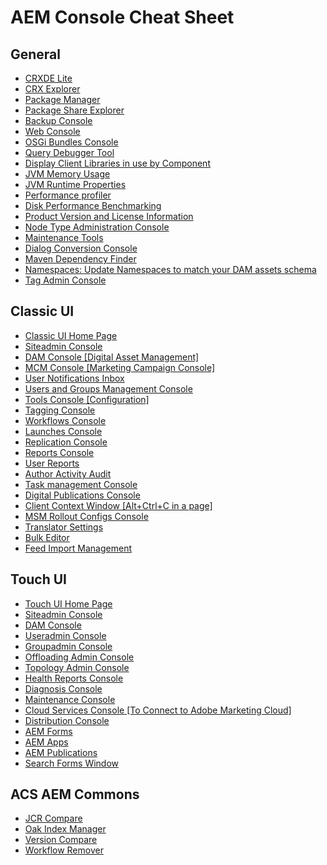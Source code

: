 AEM Console Cheat Sheet
=========

General
---------
* [CRXDE Lite](http://localhost:4502/crx/de/index.jsp)
* [CRX Explorer](http://localhost:4502/crx/explorer/index.jsp)
* [Package Manager](http://localhost:4502/crx/packmgr.html)
* [Package Share Explorer](http://localhost:4502/crx/packageshare/)
* [Backup Console](http://localhost:4502/libs/granite/backup/content/admin.html)
* [Web Console](http://localhost:4502/system/console/configMgr)
* [OSGi Bundles Console](http://localhost:4502/system/console/bundles)
* [Query Debugger Tool](http://localhost:4502/libs/cq/search/content/querydebug.html)
* [Display Client Libraries in use by Component](http://localhost:4502/libs/granite/ui/content/dumplibs.html)
* [JVM Memory Usage](http://localhost:4502/system/console/memoryusage)
* [JVM Runtime Properties](http://localhost:4502/system/console/jmx/java.lang%3Atype%3DRuntime)
* [Performance profiler](http://localhost:4502/system/console/profiler)
* [Disk Performance Benchmarking](http://localhost:4502/system/console/diskbenchmark)
* [Product Version and License Information](http://localhost:4502/system/console/productinfo)
* [Node Type Administration Console](http://localhost:4502/crx/explorer/nodetypes/index.jsp)
* [Maintenance Tools](http://localhost:4502/system/console/jmx/com.adobe.granite%3Atype%3DRepository)
* [Dialog Conversion Console](http://localhost:4502/libs/cq/dialogconversion/content/console.html)
* [Maven Dependency Finder](http://localhost:4502/system/console/depfinder)
* [Namespaces: Update Namespaces to match your DAM assets schema](http://localhost:4502/crx/explorer/ui/namespace_editor.jsp)
* [Tag Admin Console](http://localhost:4502/libs/cq/tagging/content/debug.html)

Classic UI
---------

* [Classic UI Home Page](http://localhost:4502/libs/cq/core/content/welcome.html])
* [Siteadmin Console](http://localhost:4502/siteadmin)
* [DAM Console [Digital Asset Management]](http://localhost:4502/damadmin)
* [MCM Console [Marketing Campaign Console]](http://localhost:4502/mcmadmin#/content/dashboard)
* [User Notifications Inbox](http://localhost:4502/inbox)
* [Users and Groups Management Console](http://localhost:4502/useradmin)
* [Tools Console [Configuration]](http://localhost:4502/miscadmin)
* [Tagging Console](http://localhost:4502/tagging)
* [Workflows Console](http://localhost:4502/libs/cq/workflow/content/console.html)
* [Launches Console](http://localhost:4502/libs/launches/content/admin.html)
* [Replication Console](http://localhost:4502/etc/replication.html)
* [Reports Console](http://localhost:4502/miscadmin#/etc/reports)
* [User Reports](http://localhost:4502/etc/reports/userreport.html)
* [Author Activity Audit](http://localhost:4502/etc/reports/auditreport.html)
* [Task management Console](http://localhost:4502/libs/cq/taskmanagement/content/taskmanager.html#/tasks)
* [Digital Publications Console](http://localhost:4502/publishingadmin)
* [Client Context Window [Alt+Ctrl+C in a page]](http://localhost:4502/etc/clientcontext/default/content.html)
* [MSM Rollout Configs Console](http://localhost:4502/miscadmin#/etc/msm/rolloutconfigs)
* [Translator Settings](http://localhost:4502/libs/cq/i18n/translator.html)
* [Bulk Editor](http://localhost:4502/etc/importers/bulkeditor.html)
* [Feed Import Management](http://localhost:4502/miscadmin#/etc/importers)

Touch UI
---------

* [Touch UI Home Page](http://localhost:4502/projects.html)
* [Siteadmin Console](http://localhost:4502/sites.html/content)
* [DAM Console](http://localhost:4502/assets.html/content/dam)
* [Useradmin Console](http://localhost:4502/libs/granite/security/content/useradmin.html)
* [Groupadmin Console](http://localhost:4502/libs/granite/security/content/groupadmin.html)
* [Offloading Admin Console](http://localhost:4502/libs/granite/offloading/content/view.html)
* [Topology Admin Console](http://localhost:4502/libs/granite/topology/content/view.html)
* [Health Reports Console](http://localhost:4502/libs/granite/operations/content/healthreports.html)
* [Diagnosis Console](http://localhost:4502/libs/granite/operations/content/diagnosis.html)
* [Maintenance Console](http://localhost:4502/libs/granite/operations/content/maintenance.html)
* [Cloud Services Console [To Connect to Adobe Marketing Cloud]](http://localhost:4502/etc/cloudservices.html)
* [Distribution Console](http://localhost:4502/libs/granite/distribution/content/distribution.html)
* [AEM Forms](http://localhost:4502/aem/forms.html/content/dam/formsanddocuments)
* [AEM Apps](http://localhost:4502/aem/apps.html/content/phonegap)
* [AEM Publications](http://localhost:4502/aem/publications.html/content/publications)
* [Search Forms Window](http://localhost:4502/libs/cq/core/content/tools/customsearch/searchfacetformlister.html)

ACS AEM Commons
---------

* [JCR Compare](http://localhost:4502/etc/acs-commons/jcr-compare.html)
* [Oak Index Manager](http://localhost:4502/etc/acs-commons/oak-index-manager.html)
* [Version Compare](http://localhost:4502/etc/acs-commons/version-compare.html)
* [Workflow Remover](http://localhost:4502/etc/acs-commons/workflow-remover.html)

